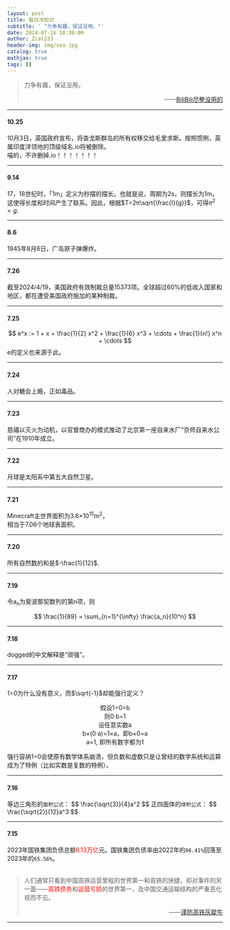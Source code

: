 ```yaml
---
layout: post
title: 每日冷知识
subtitle: ' "力争有趣，保证没用。"'
date: 2024-07-16 18:30:00
author: Zcat233
header-img: img/sea.jpg
catalog: true
mathjax: true
tags: []
---
```


> 力争有趣，保证没用。
> <div style="text-align: right;">——<a href="https://space.bilibili.com/7428971">BiliBili尽整没用的</a></div>

---

#### 10.25
10月3日，英国政府宣布，将查戈斯群岛的所有权移交给毛里求斯。按照惯例，英属印度洋领地的顶级域名.io将被删除。<br>
喵的，不许删掉.io！！！！！！！

---

#### 9.14
17，18世纪时，「1m」定义为秒摆的摆长。也就是说，周期为2s，则摆长为1m。这使得长度和时间产生了联系。因此，根据$T=2π\sqrt{\frac{l}{g}}$，可得$π^2=g$.

---

#### 8.6
1945年8月6日，广岛原子弹爆炸。

---

#### 7.26
截至2024/4/19，美国政府有效制裁总量15373项。全球超过60%的低收入国家和地区，都在遭受美国政府施加的某种制裁。

---

#### 7.25
$$
e^x := 1 + x + \frac{1}{2} x^2 + \frac{1}{6} x^3 + \cdots + \frac{1}{n!} x^n + \cdots
$$
e的定义也来源于此。

---

#### 7.24
人对糖会上瘾，正如毒品。

---

#### 7.23
慈禧以灭火为动机，以官督商办的模式推动了北京第一座自来水厂“京师自来水公司”在1910年成立。

---

#### 7.22
月球是太阳系中第五大自然卫星。

---

#### 7.21
Minecraft主世界面积为3.6×10<sup>15</sup>m<sup>2</sup>，  
相当于7.06个地球表面积。

---

#### 7.20
所有自然数的和是$-\frac{1}{12}$.

---

#### 7.19
令a<sub>n</sub>为斐波那契数列的第n项，则

$$
\frac{1}{89} = \sum_{n=1}^{\infty} \frac{a_n}{10^n}
$$

---

#### 7.18
dogged的中文解释是“顽强”。

---

#### 7.17
1÷0为什么没有意义，而$\sqrt{-1}$却能强行定义？<br>

<div style="text-align: center;">
假设1÷0=b<br>
则0·b=1<br>
设任意实数a<br>
b×(0·a)=1×a，即b×0=a<br>
a=1, 即所有数字都为1
</div>

强行容纳1÷0会使原有数学体系崩溃，但负数和虚数只是让曾经的数学系统和运算成为了特例（比如实数是复数的特例）。

---

#### 7.16
等边三角形的`面积公式`：
\$$
\frac{\sqrt{3}}{4}a^2
\$$
正四面体的`体积公式`：
\$$
\frac{\sqrt{2}}{12}a^3
\$$

---

#### 7.15
2023年国铁集团负债总额<font color = red>6.13万亿</font>元。国铁集团负债率由2022年的`66.41%`回落至2023年的`65.56%`。  
<br>
> 人们通常只看到中国高铁运营里程的世界第一和高铁的快捷，却对事件的另一面——<font color = red>高铁债务</font>和<font color = red>运营亏损</font>的世界第一，及中国交通运输结构的严重恶化视而不见。  
> <div style="text-align: right;">——<a href="https://m.jiemian.com/article/2844468.html">谨防高铁灰犀牛</a></div>

---
